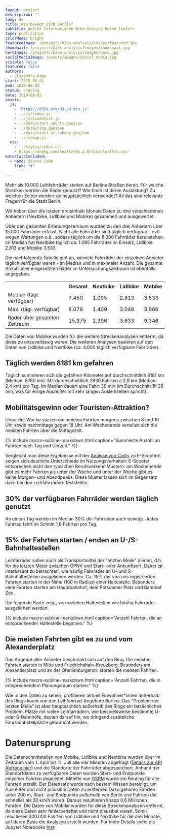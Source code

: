 ```yaml
---
layout: project
description: ""
lang: de
title: Wie bewegt sich Berlin?
subtitle: Welche Informationen Bike-Sharing Daten liefern
type: publication
colorMode: bright
featuredImage: /projects/bike-analysis/images/featured.jpg
thumbnail: /projects/bike-analysis/images/thumbnail.jpg
heroImage: /projects/bike-analysis/images/hero.jpg
socialMediaImage: /assets/images/social_media.jpg
visible: false
featured: false
authors:
  - alexandra-kapp
start: 2019-04-01
end: 2019-08-02
status: ongoing
date: 2019-08-02
assets:
  js:
    - 'https://d3js.org/d3.v4.min.js'
    - ../js/index.js
    - ../js/linechart.js
    - ../data/start_counts.geojson
    - ../data/ring.geojson
    - ../data/start_at_subway.geojson
    - ../js/map.js
  css:
    - ../styles/index.css
    - https://unpkg.com/leaflet@1.4.0/dist/leaflet.css"
materialsIncluded:
  - name: Source Code
    link: "#"

---
```

<script src="https://unpkg.com/leaflet@1.4.0/dist/leaflet.js"
integrity="sha512-QVftwZFqvtRNi0ZyCtsznlKSWOStnDORoefr1enyq5mVL4tmKB3S/EnC3rRJcxCPavG10IcrVGSmPh6Qw5lwrg=="
crossorigin=""></script>

Mehr als 10.000 Leihfahrräder stehen auf Berlins Straßen bereit. Für welche Strecken werden die Räder genutzt? Wie hoch ist deren Auslastung? Zu welchen Zeiten werden sie hauptsächlich verwendet? All das sind relevante Fragen für die Stadt Berlin.

Wir haben über die letzten dreieinhalb Monate Daten zu drei verschiedenen Anbietern (Nextbike, Lidlbike und Mobike) gesammelt und ausgewertet.

Über den gesamten Erhebungszeitraum wurden zu den drei Anbietern über 15.000 Fahrräder erfasst. Nicht alle Fahrräder sind täglich verfügbar - evtl. wegen Wartungen o.ä., sodass täglich um die 8.000 Fahrräder bereitstehen. Im Median hat Nextbike täglich ca. 1.095 Fahrräder im Einsatz, Lidlbike 2.813 und Mobike 3.533. 

Die nachfolgende Tabelle gibt an, wieviele Fahrräder der einzelnen Anbieter täglich verfügbar waren - im Median und in maximaler Anzahl. Die gesamte Anzahl aller eingesetzten Räder im Untersuchungs­zeitraum ist ebenfalls angegeben.
<div class = 'project-text'>
<table class = 'table'> <tr> <th></th> <th>Gesamt</th><th>Nextbike</th> <th>Lidlbike</th> <th>Mobike</th></tr> 
<tr> <td>Median (tägl. verfügbar)</td> <td>7.450</td><td>1.095</td> <td>2.813</td> <td>3.533</td> </tr> 
<tr> <td>Max. (tägl. verfügbar)</td> <td>8.078</td><td>1.409</td> <td>3.048</td> <td>3.966</td></tr> 
<tr> <td>Räder über gesamten Zeitraum</td> <td>15.375</td><td>2.396</td> <td>3.633</td> <td>9.346</td></tr> 
</table>
</div>
Die Daten von Mobike wurden für die weitere Streckenanalysen entfernt, da diese zu unzuverlässig waren. Die weiteren Analysen basieren auf den Daten von Lidlbike und Nextbike (ca. 4.000 täglich verfügbare Fahrräder).

## Täglich werden 8181 km gefahren

Täglich summieren sich die gefahren Kilometer auf durchschnittlich 8181 km (Median: 8760 km). Mit durchschnittlich 2830 Fahrten à 2,9 km (Median: 2,4 km) pro Tag. Im Median dauert eine Fahrt 30 min (im Durchschnitt 1h 36 min, was für einige Ausreißer mit sehr langen Ausleihzeiten spricht).

## Mobilitätsgewinn oder Touristen-Attraktion?

Unter der Woche starten die meisten Fahrten morgens zwischen 8 und 10 Uhr sowie nachmittags gegen 18 Uhr. Am Wochenende verteilen sich die meisten Fahrten über die Mittagszeit.

<div id= "word_count_linechart" alt="Liniendiagramm mit Anzahlen an schriftlichen Anfragen nach Jahren"></div>
{% include macro-subline-markdown.html caption="Summierte Anzahl an Fahrten nach Tag und Uhrzeit." %}
<p></p>

Vergleicht man diese Ergebnisse mit der [Analyse von Civity](http://scooters.civity.de/) zu E-Scootern zeigen sich deutliche Unterschiede im Nutzungsverhalten: 
E-Scooter entsprechen nicht den typischen Berufsverkehr-Mustern: am Wochenende gibt es mehr Fahrten als unter der Woche und unter der Woche gibt es keine Morgen- und Abendpeaks. Diese Muster lassen sich im Gegensatz dazu bei den Leihfahrrädern feststellen. 

## 30% der verfügbaren Fahrräder werden täglich genutzt

An einem Tag werden im Median 30% der Fahrräder auch bewegt. Jedes Fahrrad fährt im Schnitt 1,8 Fahrten pro Tag.

## 15% der Fahrten starten / enden an U-/S-Bahnhaltestellen
Leihfarräder sollen auch als Transportmittel der "letzten Meile" dienen, d.h. für die letzten Meter zwischen ÖPNV und Start- oder Ankunftsort. Daher ist interessant zu betrachten, wie häufig Fahrräder an U- und S-Bahnhaltestellen ausgeliehen werden.
Ca. 15% der von uns registrierten Fahrten starten in der Nähe (100 m Radius) einer Haltestelle. Besonders viele Fahrten starten am Hauptbahnhof, dem Potsdamer Platz und Bahnhof Zoo.

Die folgende Karte zeigt, von welchen Haltestellen wie häufig Fahrräder ausgeliehen werden.

<div class="map" id= "mapvbb" alt=""></div>
{% include macro-subline-markdown.html caption="Anzahl Fahrten, die an entsprechender Haltestelle beginnen." %}
<p></p>

## Die meisten Fahrten gibt es zu und vom Alexanderplatz
Das Angebot aller Anbieter beschränkt sich auf den Ring. Die meisten Fahrten starten in Mitte und Friedrichshain-Kreuzberg. Besonders am Alexanderplatz und an der Oranienburgerstr. starten die meisten Fahrten.
  
<div class= "map" id= "map" alt=""></div>
{% include macro-subline-markdown.html caption="Anzahl Fahrten, die in entsprechendem Planungsraum starten." %}
<p></p>

Wie in den Daten zu sehen, profitieren aktuell Einwohner*innen außerhalb des Rings kaum von den Leihfahrrad-Angebote Berlins. Das "Problem der letzten Meile" ist aber hauptsächlich außerhalb des Rings ein tatsächliches Problem. Plätze mit vielen Leihfarrädern, wie beispielsweise bestimmte U- oder S-Bahnhöfe, deuten darauf hin, wo dringend zusätzliche Fahrradabstellplätze gebraucht werden.

# Datenursprung
Die Datenschnittstellen von Mobike, Lidlbike und Nextbike wurden über im Zeitraum vom 1. April bis 11. Juli alle vier Minuten abgefragt ([Details zur API Abfrage hier](https://lab.technologiestiftung-berlin.de/projects/bike-sharing/de/)) und die Standorte der Fahrräder abgespeichert. Anhand der Standortdaten zu verfügbaren Daten wurden Start- und Endpunkte einzelner Fahrten abgeleitet. Mithilfe von [OSRM](http://project-osrm.org/) wurde ein Routing für alle Fahrten erstellt. Der Datensatz wurde nach bestem Wissen bereinigt, um Ausreißer und nicht plausible Daten zu entfernen.Dazu gehören Fahrten unter 200 m, Start- und Endpunkte außerhalb von Berlin und Fahrten die schneller als 30 km/h waren. Daraus resultieren knapp 0,6 Millionen Fahrten. Die Daten von Mobike wurden für diese Streckenanalysen entfernt, da diese Daten sehr fehlerbehaftet und nicht plausibel waren. Somit resultieren 300.000 Fahrten von Lidlbike und Nextbike für die drei Monate, auf deren Basis die Analysen erstellt wurden.
Für mehr Details siehe die Jupyter Notebooks [hier](https://github.com/technologiestiftung/bike-sharing/blob/master/README.md).